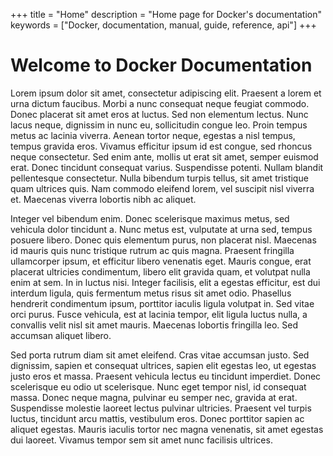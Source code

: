 +++
title = "Home"
description = "Home page for Docker's documentation"
keywords = ["Docker, documentation, manual, guide, reference, api"]
+++

# Welcome to Docker Documentation

Lorem ipsum dolor sit amet, consectetur adipiscing elit. Praesent a lorem et urna dictum faucibus. Morbi a nunc consequat neque feugiat commodo. Donec placerat sit amet eros at luctus. Sed non elementum lectus. Nunc lacus neque, dignissim in nunc eu, sollicitudin congue leo. Proin tempus metus ac lacinia viverra. Aenean tortor neque, egestas a nisl tempus, tempus gravida eros. Vivamus efficitur ipsum id est congue, sed rhoncus neque consectetur. Sed enim ante, mollis ut erat sit amet, semper euismod erat. Donec tincidunt consequat varius. Suspendisse potenti. Nullam blandit pellentesque consectetur. Nulla bibendum turpis tellus, sit amet tristique quam ultrices quis. Nam commodo eleifend lorem, vel suscipit nisl viverra et. Maecenas viverra lobortis nibh ac aliquet.

Integer vel bibendum enim. Donec scelerisque maximus metus, sed vehicula dolor tincidunt a. Nunc metus est, vulputate at urna sed, tempus posuere libero. Donec quis elementum purus, non placerat nisl. Maecenas id mauris quis nunc tristique rutrum ac quis magna. Praesent fringilla ullamcorper ipsum, et efficitur libero venenatis eget. Mauris congue, erat placerat ultricies condimentum, libero elit gravida quam, et volutpat nulla enim at sem. In in luctus nisi. Integer facilisis, elit a egestas efficitur, est dui interdum ligula, quis fermentum metus risus sit amet odio. Phasellus hendrerit condimentum ipsum, porttitor iaculis ligula volutpat in. Sed vitae orci purus. Fusce vehicula, est at lacinia tempor, elit ligula luctus nulla, a convallis velit nisl sit amet mauris. Maecenas lobortis fringilla leo. Sed accumsan aliquet libero.

Sed porta rutrum diam sit amet eleifend. Cras vitae accumsan justo. Sed dignissim, sapien et consequat ultrices, sapien elit egestas leo, ut egestas justo eros et massa. Praesent vehicula lectus eu tincidunt imperdiet. Donec scelerisque eu odio ut scelerisque. Nunc eget tempor nisl, id consequat massa. Donec neque magna, pulvinar eu semper nec, gravida at erat. Suspendisse molestie laoreet lectus pulvinar ultricies. Praesent vel turpis luctus, tincidunt arcu mattis, vestibulum eros. Donec porttitor sapien ac aliquet egestas. Mauris iaculis tortor nec magna venenatis, sit amet egestas dui laoreet. Vivamus tempor sem sit amet nunc facilisis ultrices.